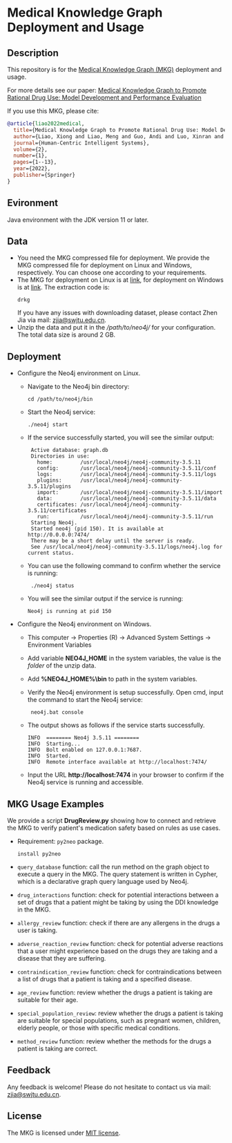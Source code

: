 # Medical Knowledge Graph Deployment and Usage

Description
------
This repository is for the [Medical Knowledge Graph (MKG)](https://link.springer.com/content/pdf/10.1007/s44230-022-00005-z.pdf) deployment and usage. 

For more details see our paper: [Medical Knowledge Graph to Promote Rational Drug Use: Model
Development and Performance Evaluation](https://link.springer.com/content/pdf/10.1007/s44230-022-00005-z.pdf) 

If you use this MKG, please cite:
```bibtex
@article{liao2022medical,
  title={Medical Knowledge Graph to Promote Rational Drug Use: Model Development and Performance Evaluation},
  author={Liao, Xiong and Liao, Meng and Guo, Andi and Luo, Xinran and Li, Ziwei and Chen, Weiyuan and Li, Tianrui and Du, Shengdong and Jia, Zhen},
  journal={Human-Centric Intelligent Systems},
  volume={2},
  number={1},
  pages={1--13},
  year={2022},
  publisher={Springer}
}
```

## Evironment
Java environment with the JDK version 11 or later.

## Data
 - You need the MKG compressed file for deployment. We provide the MKG compressed file for deployment on Linux and Windows, respectively. You can choose one according to your requirements. 
 - The MKG for deployment on Linux is at [link](https://pan.baidu.com/s/1dZ9e5j_qLoLS392MwHNq2A), for deployment on Windows is at [link](https://pan.baidu.com/s/1k80W9DweCK9LBiGqQthSxg). The extraction code is:
    ```
   drkg
    ```
   If you have any issues with downloading dataset, please contact Zhen Jia via mail: zjia@swjtu.edu.cn. 
-  Unzip the data and put it in the */path/to/neo4j/* for your configuration. The total data size is around 2 GB.

## Deployment
- Configure the Neo4j environment on Linux.
      
     - Navigate to the Neo4j bin directory:
       ```
       cd /path/to/neo4j/bin
       ```
     - Start the Neo4j service:
       ```
       ./neo4j start
       ``` 
     - If the service successfully started, you will see the similar output:
       ```      
        Active database: graph.db
        Directories in use:
          home:         /usr/local/neo4j/neo4j-community-3.5.11
          config:       /usr/local/neo4j/neo4j-community-3.5.11/conf
          logs:         /usr/local/neo4j/neo4j-community-3.5.11/logs
          plugins:      /usr/local/neo4j/neo4j-community-3.5.11/plugins
          import:       /usr/local/neo4j/neo4j-community-3.5.11/import
          data:         /usr/local/neo4j/neo4j-community-3.5.11/data
          certificates: /usr/local/neo4j/neo4j-community-3.5.11/certificates
          run:          /usr/local/neo4j/neo4j-community-3.5.11/run
        Starting Neo4j.
        Started neo4j (pid 150). It is available at http://0.0.0.0:7474/
        There may be a short delay until the server is ready.
        See /usr/local/neo4j/neo4j-community-3.5.11/logs/neo4j.log for current status.
       ``` 
    - You can use the following command to confirm whether the service is running: 
      ```
       ./neo4j status
      ``` 
    - You will see the similar output if the service is running:     
      ``` 
      Neo4j is running at pid 150
      ``` 
 - Configure the Neo4j environment on Windows.
   
    - This computer → Properties (R) → Advanced System Settings → Environment Variables

    - Add variable **NEO4J_HOME** in the system variables, the value is the *folder* of the unzip data.

    - Add **%NEO4J_HOME%\bin** to path in the system variables.
   
    - Verify the Neo4j environment is setup successfully. Open cmd, input the command to start the Neo4j service:
   
      ```
       neo4j.bat console
       ```
   
    - The output shows as follows if the service starts successfully.

      ```
      INFO  ======== Neo4j 3.5.11 ========
      INFO  Starting...
      INFO  Bolt enabled on 127.0.0.1:7687.
      INFO  Started.
      INFO  Remote interface available at http://localhost:7474/
      ```
 
   - Input the URL **http://localhost:7474** in your browser to confirm if the Neo4j service is running and accessible.
   
 
## MKG Usage Examples

We provide a script **DrugReview.py** showing how to connect and retrieve the MKG to verify patient's medication safety based on rules as use cases. 
 - Requirement: `py2neo` package.
     ```
     install py2neo
     ```

- `query_database` function: call the run method on the graph object to execute a query in the MKG. The query statement is written in Cypher, which is a declarative graph query language used by Neo4j.


- `drug_interactions` function: check for potential interactions between a set of drugs that a patient might be taking by using the DDI knowledge in the MKG.


- `allergy_review` function: check if there are any allergens in the drugs a user is taking.


-  `adverse_reaction_review` function: check for potential adverse reactions that a user might experience based on the drugs they are taking and a disease that they are suffering.


-  `contraindication_review` function: check for contraindications between a list of drugs that a patient is taking and a specified disease.


-  `age_review` function: review whether the drugs a patient is taking are suitable for their age.


-  `special_population_review`: review whether the drugs a patient is taking are suitable for special populations, such as pregnant women, children, elderly people, or those with specific medical conditions.


-  `method_review` function: review whether the methods for the drugs a patient is taking are correct.


## Feedback
Any feedback is welcome! Please do not hesitate to contact us via mail: zjia@swjtu.edu.cn.

## License
The MKG is licensed under [MIT license](LICENSE).